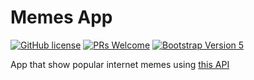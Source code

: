 # Memes App
[![GitHub license](https://img.shields.io/github/license/Naereen/StrapDown.js.svg)](https://github.com/GabrielCrackPro/memes-app/master/LICENSE)
[![PRs Welcome](https://img.shields.io/badge/PRs-welcome-brightgreen.svg?style=flat-square)](https://github.com/GabrielCrackPro/memes-app/pulls)
[![Bootstrap Version 5](https://img.shields.io/badge/Bootstrap-5.0-blueviolet?style=flat-square&logo=bootstrap)](https://getbootstrap.com/docs/versions/)

App that show popular internet memes using <a href="https://imgflip.com/api" target="blank">this API</a>
